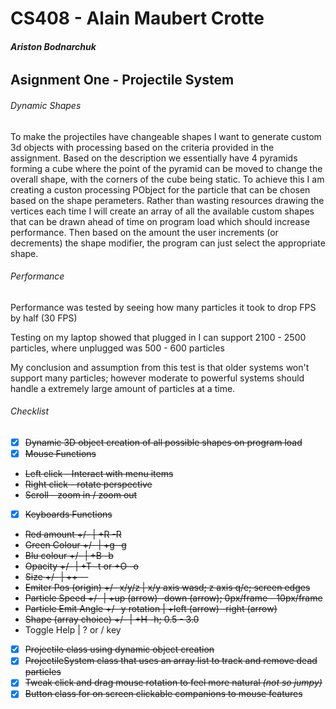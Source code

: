 # CS408 - Alain Maubert Crotte

###### **Ariston Bodnarchuk**

## Asignment One - Projectile System 

###### Dynamic Shapes
To make the projectiles have changeable shapes I want to generate custom 3d objects with processing based on the criteria provided in the assignment.
Based on the description we essentially have 4 pyramids forming a cube where the point of the pyramid can be moved to change the overall shape, with the corners of the cube being static. To achieve this I am creating a custon processing PObject for the particle that can be chosen based on the shape perameters. Rather than wasting resources drawing the vertices each time I will create an array of all the available custom shapes that can be drawn ahead of time on program load which should increase performance. Then based on the amount the user increments (or decrements) the shape modifier, the program can just select the appropriate shape. 

###### Performance
Performance was tested by seeing how many particles it took to drop FPS by half (30 FPS)

Testing on my laptop showed that plugged in I can support 2100 - 2500 particles, where unplugged was 500 - 600 particles

My conclusion and assumption from this test is that older systems won't support many particles; however moderate to powerful systems should handle a extremely large amount of particles at a time. 

###### Checklist 
- [x] ~~Dynamic 3D object creation of all possible shapes on program load~~
- [x] ~~Mouse Functions~~
* ~~Left click - Interact with menu items~~
* ~~Right click - rotate perspective~~
* ~~Scroll - zoom in / zoom out~~
- [x] ~~Keyboards Functions~~
* ~~Red amount +/- | +R -R~~
* ~~Green Colour +/- | +g -g~~
* ~~Blu colour +/- | +B -b~~
* ~~Opacity +/- | +T -t or +O -o~~
* ~~Size +/- | ++ --~~
* ~~Emiter Pos (origin) +/- x/y/z | x/y axis wasd; z axis q/e; screen edges~~
* ~~Particle Speed +/- | +up (arrow) -down (arrow); 0px/frame - 10px/frame~~
* ~~Particle Emit Angle +/- y rotation | +left (arrow) -right (arrow)~~
* ~~Shape (array choice) +/- | +H -h; 0.5 - 3.0~~
* Toggle Help | ? or / key 
- [x] ~~Projectile class using dynamic object creation~~
- [x] ~~ProjectileSystem class that uses an array list to track and remove dead particles~~
- [x] ~~Tweak click and drag mouse rotation to feel more natural *(not so jumpy)*~~
- [x] ~~Button class for on screen clickable companions to mouse features~~
